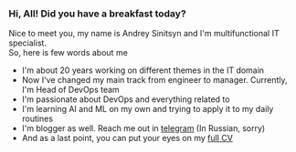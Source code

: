 ### Hi, All! Did you have a breakfast today?

Nice to meet you, my name is Andrey Sinitsyn and I'm multifunctional IT specialist.  
So, here is few words about me
* I'm about 20 years working on different themes in the IT domain
* Now I've changed my main track from engineer to manager. Currently, I'm Head of DevOps team
* I'm passionate about DevOps and everything related to
* I'm learning AI and ML on my own and trying to apply it to my daily routines
* I'm blogger as well. Reach me out in [telegram](https://t.me/happy_devops) (In Russian, sorry)
* And as a last point, you can put your eyes on my [full CV](https://andrey.sinits.in) 
